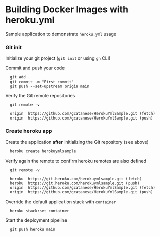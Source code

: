# Building Docker Images with heroku.yml

Sample application to demonstrate `heroku.yml` usage

### Git init

Initialize your git project (`git init` or using `gh` CLI)

Commit and push your code

```
  git add .
  git commit -m "First commit"
  git push --set-upstream origin main  
```

Verify the Git remote repositories

```
  git remote -v
  
  origin  https://github.com/gcatanese/HerokuYmlSample.git (fetch)
  origin  https://github.com/gcatanese/HerokuYmlSample.git (push)

```

### Create heroku app

Create the application **after** initializing the Git repository (see above)

```
  heroku create herokuymlsample
```
Verify again the remote to confirm heroku remotes are also defined

```
  git remote -v
  
  heroku  https://git.heroku.com/herokuymlsample.git (fetch)
  heroku  https://git.heroku.com/herokuymlsample.git (push)
  origin  https://github.com/gcatanese/HerokuYmlSample.git (fetch)
  origin  https://github.com/gcatanese/HerokuYmlSample.git (push)

```

Override the default application stack with `container`
```
  heroku stack:set container
```

Start the deployment pipeline
```
  git push heroku main
```